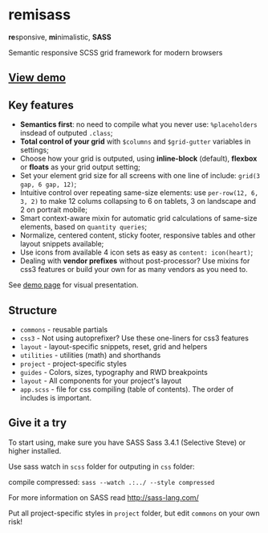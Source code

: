 remisass
========
**re**sponsive, **mi**nimalistic, **SASS**  

Semantic responsive SCSS grid framework for modern browsers

[View demo](http://work.wellagain.lt/remisass/)
-----------------------------------------------

Key features
------------
- **Semantics first**: no need to compile what you never use: `%placeholders` insdead of outputed `.class`;
- **Total control of your grid** with `$columns` and `$grid-gutter` variables in settings;
- Choose how your grid is outputed, using **inline-block** (default), **flexbox** or **floats** as your grid output setting;
- Set your element grid size for all screens with one line of include: `grid(3 gap, 6 gap, 12)`;
- Intuitive control over repeating same-size elements: use `per-row(12, 6, 3, 2)` to make 12 colums collapsing to 6 on tablets, 3 on landscape and 2 on portrait mobile;
- Smart context-aware mixin for automatic grid calculations of same-size elements, based on `quantity queries`;
- Normalize, centered content, sticky footer, responsive tables and other layout snippets available;
- Use icons from available 4 icon sets as easy as `content: icon(heart)`;
- Dealing with **vendor prefixes** without post-processor? Use mixins for css3 features or build your own for as many vendors as you need to.



See [demo page](http://work.wellagain.lt/remisass/) for visual presentation.

Structure
---------
- `commons` - reusable partials
 - `css3` -  Not using autoprefixer? Use these one-liners for css3 features
 - `layout` - layout-specific snippets, reset, grid and helpers
 - `utilities` - utilities (math) and shorthands
- `project` - project-specific styles
 - `guides` - Colors, sizes, typography and RWD breakpoints
 - `layout` - All components for your project's layout
- `app.scss` - file for css compiling (table of contents). The order of includes is important.


Give it a try
---------------
To start using, make sure you have SASS Sass 3.4.1 (Selective Steve) or higher installed.

Use sass watch in `scss` folder for outputing in `css` folder:

compile compressed:
`sass --watch .:../ --style compressed`

For more information on SASS read http://sass-lang.com/

Put all project-specific styles in `project` folder, but edit `commons` on your own risk!
